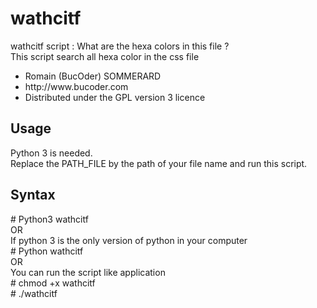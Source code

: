 <h1>wathcitf</h1>
<div>
	<p>
		wathcitf script : What are the hexa colors in this file ?
		<br/>
		This script search all hexa color in the css file
	</p>
	<p>
		<ul>
			<li>Romain (BucOder) SOMMERARD</li>
			<li>http://www.bucoder.com</li>
			<li>Distributed under the GPL version 3 licence</li>
		</ul>
	</p>
</div>
<h2>Usage</h2>
<div>
	<p>
		Python 3 is needed.
		<br/>
		Replace the PATH_FILE by the path of your file name and run this script.
		<br/>
	</p>
</div>
<h2>Syntax</h2>
<div>
	<p>
		# Python3 wathcitf
		<br/>
		OR
		<br/>
		If python 3 is the only version of python in your computer
		<br/>
		# Python wathcitf
		<br/>
		OR
		<br/>
		You can run the script like application
		<br/>
		# chmod +x wathcitf
		<br/>
		# ./wathcitf
		<br/>
	</p>
</div>
